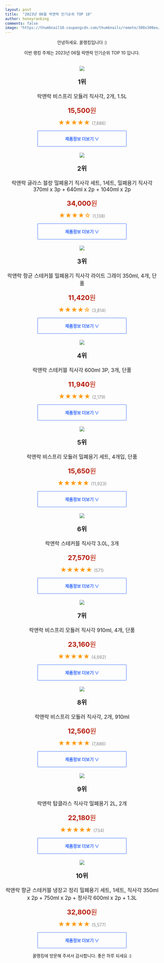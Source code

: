```yaml
---
layout: post
title:  "2023년 06월 락앤락 인기순위 TOP 10"
author: honeyranking
comments: false
image: "https://thumbnail10.coupangcdn.com/thumbnails/remote/300x300ex/image/retail/images/9265849118123105-e85282f3-8c8d-4a8a-9f3e-54e4bb31d71b.jpg"
---
```

<p style="text-align: center;">안녕하세요. 꿀랭킹입니다 :)</p>
<p style="text-align: center;">이번 랭킹 주제는 2023년 06월 락앤락 인기순위 TOP 10 입니다.</p><center><img src="https://thumbnail10.coupangcdn.com/thumbnails/remote/300x300ex/image/retail/images/9265849118123105-e85282f3-8c8d-4a8a-9f3e-54e4bb31d71b.jpg" style="margin-top:20px" /></center><p style="text-align: center; font-size: 20px"><b>1위</b></p><p style="text-align: center; font-size: 17px">락앤락 비스프리 모듈러 직사각, 2개, 1.5L</p><p style="text-align: center;"><span style="color: #b61800; font-size: 22px;"><b>15,500</b>원</span></p><p style="text-align: center;"><span style="color: #ff9600; font-size: 20px;">★★★★★ </span><span style="color: #878787;">(7,886)</span></p><center><a href="https://link.coupang.com/a/2rROC"><div style="font-size: 14px; display: inline-block; padding: 15px 90px; color: #346aff; border-radius: 2px; border: 1px solid #346aff; cursor: pointer;"><b>제품정보 더보기 &or;</b></div></a></center><center><img src="https://thumbnail7.coupangcdn.com/thumbnails/remote/300x300ex/image/retail/images/1148856301602300-2f29d221-db40-4c57-957c-54f4aa0b4fea.jpg" style="margin-top:20px" /></center><p style="text-align: center; font-size: 20px"><b>2위</b></p><p style="text-align: center; font-size: 17px">락앤락 글라스 블랑 밀폐용기 직사각 세트, 1세트, 밀폐용기 직사각 370ml x 3p + 640ml x 2p + 1040ml x 2p</p><p style="text-align: center;"><span style="color: #b61800; font-size: 22px;"><b>34,000</b>원</span></p><p style="text-align: center;"><span style="color: #ff9600; font-size: 20px;">★★★★☆ </span><span style="color: #878787;">(1,138)</span></p><center><a href="https://link.coupang.com/a/2rROD"><div style="font-size: 14px; display: inline-block; padding: 15px 90px; color: #346aff; border-radius: 2px; border: 1px solid #346aff; cursor: pointer;"><b>제품정보 더보기 &or;</b></div></a></center><center><img src="https://thumbnail9.coupangcdn.com/thumbnails/remote/300x300ex/image/retail/images/9450789278529138-67d45f20-fe40-4de6-94ef-8f69a6a7d332.jpg" style="margin-top:20px" /></center><p style="text-align: center; font-size: 20px"><b>3위</b></p><p style="text-align: center; font-size: 17px">락앤락 항균 스테커블 밀폐용기 직사각 라이트 그레이 350ml, 4개, 단품</p><p style="text-align: center;"><span style="color: #b61800; font-size: 22px;"><b>11,420</b>원</span></p><p style="text-align: center;"><span style="color: #ff9600; font-size: 20px;">★★★★☆ </span><span style="color: #878787;">(3,814)</span></p><center><a href="https://link.coupang.com/a/2rROE"><div style="font-size: 14px; display: inline-block; padding: 15px 90px; color: #346aff; border-radius: 2px; border: 1px solid #346aff; cursor: pointer;"><b>제품정보 더보기 &or;</b></div></a></center><center><img src="https://thumbnail8.coupangcdn.com/thumbnails/remote/300x300ex/image/retail/images/388601512622483-f4227bd1-21fe-488d-bbb1-78642f7da1ba.jpg" style="margin-top:20px" /></center><p style="text-align: center; font-size: 20px"><b>4위</b></p><p style="text-align: center; font-size: 17px">락앤락 스테커블 직사각 600ml 3P, 3개, 단품</p><p style="text-align: center;"><span style="color: #b61800; font-size: 22px;"><b>11,940</b>원</span></p><p style="text-align: center;"><span style="color: #ff9600; font-size: 20px;">★★★★★ </span><span style="color: #878787;">(2,179)</span></p><center><a href="https://link.coupang.com/a/2rROG"><div style="font-size: 14px; display: inline-block; padding: 15px 90px; color: #346aff; border-radius: 2px; border: 1px solid #346aff; cursor: pointer;"><b>제품정보 더보기 &or;</b></div></a></center><center><img src="https://thumbnail9.coupangcdn.com/thumbnails/remote/300x300ex/image/retail/images/1057272037332252-d3a6e306-de1b-42ee-b752-cbd88317033a.jpg" style="margin-top:20px" /></center><p style="text-align: center; font-size: 20px"><b>5위</b></p><p style="text-align: center; font-size: 17px">락앤락 비스프리 모듈러 밀폐용기 세트, 4개입, 단품</p><p style="text-align: center;"><span style="color: #b61800; font-size: 22px;"><b>15,650</b>원</span></p><p style="text-align: center;"><span style="color: #ff9600; font-size: 20px;">★★★★★ </span><span style="color: #878787;">(11,923)</span></p><center><a href="https://link.coupang.com/a/2rROJ"><div style="font-size: 14px; display: inline-block; padding: 15px 90px; color: #346aff; border-radius: 2px; border: 1px solid #346aff; cursor: pointer;"><b>제품정보 더보기 &or;</b></div></a></center><center><img src="https://thumbnail6.coupangcdn.com/thumbnails/remote/300x300ex/image/retail/images/3120648225110051-c0a4f223-db33-4f53-8684-4bb89451944f.jpg" style="margin-top:20px" /></center><p style="text-align: center; font-size: 20px"><b>6위</b></p><p style="text-align: center; font-size: 17px">락앤락 스테커블 직사각 3.0L, 3개</p><p style="text-align: center;"><span style="color: #b61800; font-size: 22px;"><b>27,570</b>원</span></p><p style="text-align: center;"><span style="color: #ff9600; font-size: 20px;">★★★★★ </span><span style="color: #878787;">(571)</span></p><center><a href="https://link.coupang.com/a/2rROL"><div style="font-size: 14px; display: inline-block; padding: 15px 90px; color: #346aff; border-radius: 2px; border: 1px solid #346aff; cursor: pointer;"><b>제품정보 더보기 &or;</b></div></a></center><center><img src="https://thumbnail10.coupangcdn.com/thumbnails/remote/300x300ex/image/retail/images/741501670775739-807bac5d-6c78-4c2a-982a-09c4817f46dd.jpg" style="margin-top:20px" /></center><p style="text-align: center; font-size: 20px"><b>7위</b></p><p style="text-align: center; font-size: 17px">락앤락 비스프리 모듈러 직사각 910ml, 4개, 단품</p><p style="text-align: center;"><span style="color: #b61800; font-size: 22px;"><b>23,160</b>원</span></p><p style="text-align: center;"><span style="color: #ff9600; font-size: 20px;">★★★★★ </span><span style="color: #878787;">(4,662)</span></p><center><a href="https://www.coupang.com/vp/products/232941539?itemId=739923995&q=%EB%9D%BD%EC%95%A4%EB%9D%BD&sourceType=search&searchId=8537f2bbd23347108d004872f1bd2e06"><div style="font-size: 14px; display: inline-block; padding: 15px 90px; color: #346aff; border-radius: 2px; border: 1px solid #346aff; cursor: pointer;"><b>제품정보 더보기 &or;</b></div></a></center><center><img src="https://thumbnail9.coupangcdn.com/thumbnails/remote/300x300ex/image/retail/images/208002622109167-2fd64ea5-85c3-4500-a36d-b25b30bf3802.jpg" style="margin-top:20px" /></center><p style="text-align: center; font-size: 20px"><b>8위</b></p><p style="text-align: center; font-size: 17px">락앤락 비스프리 모듈러 직사각, 2개, 910ml</p><p style="text-align: center;"><span style="color: #b61800; font-size: 22px;"><b>12,560</b>원</span></p><p style="text-align: center;"><span style="color: #ff9600; font-size: 20px;">★★★★★ </span><span style="color: #878787;">(7,886)</span></p><center><a href="https://link.coupang.com/a/2rRON"><div style="font-size: 14px; display: inline-block; padding: 15px 90px; color: #346aff; border-radius: 2px; border: 1px solid #346aff; cursor: pointer;"><b>제품정보 더보기 &or;</b></div></a></center><center><img src="https://thumbnail7.coupangcdn.com/thumbnails/remote/300x300ex/image/retail/images/3727477502994150-e0738eb9-c4ab-4a2a-af71-47a583e63b62.jpg" style="margin-top:20px" /></center><p style="text-align: center; font-size: 20px"><b>9위</b></p><p style="text-align: center; font-size: 17px">락앤락 탑클라스 직사각 밀폐용기 2L, 2개</p><p style="text-align: center;"><span style="color: #b61800; font-size: 22px;"><b>22,180</b>원</span></p><p style="text-align: center;"><span style="color: #ff9600; font-size: 20px;">★★★★★ </span><span style="color: #878787;">(734)</span></p><center><a href="https://link.coupang.com/a/2rROO"><div style="font-size: 14px; display: inline-block; padding: 15px 90px; color: #346aff; border-radius: 2px; border: 1px solid #346aff; cursor: pointer;"><b>제품정보 더보기 &or;</b></div></a></center><center><img src="https://thumbnail7.coupangcdn.com/thumbnails/remote/300x300ex/image/retail/images/15019333021083-1a4b6840-ce29-4a6d-8456-9b82b62fdba4.jpg" style="margin-top:20px" /></center><p style="text-align: center; font-size: 20px"><b>10위</b></p><p style="text-align: center; font-size: 17px">락앤락 향균 스테커블 냉장고 정리 밀폐용기 세트, 1세트, 직사각 350ml x 2p + 750ml x 2p + 정사각 600ml x 2p + 1.3L</p><p style="text-align: center;"><span style="color: #b61800; font-size: 22px;"><b>32,800</b>원</span></p><p style="text-align: center;"><span style="color: #ff9600; font-size: 20px;">★★★★★ </span><span style="color: #878787;">(5,577)</span></p><center><a href="https://link.coupang.com/a/2rROP"><div style="font-size: 14px; display: inline-block; padding: 15px 90px; color: #346aff; border-radius: 2px; border: 1px solid #346aff; cursor: pointer;"><b>제품정보 더보기 &or;</b></div></a></center><p style="text-align: center;">꿀랭킹에 방문해 주셔서 감사합니다. 좋은 하루 되세요 :)</p>